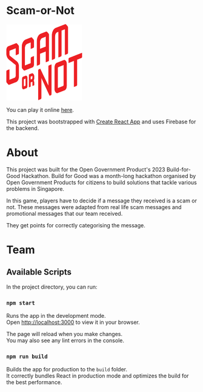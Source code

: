 # Scam-or-Not

<img src="/src/Images/logo.svg" alt="Scam-or-Not logo" width="200" height="200">

You can play it online [here](https://build-for-good.web.app/).

This project was bootstrapped with [Create React App](https://github.com/facebook/create-react-app) and uses Firebase for the backend.

# About

This project was built for the Open Government Product's 2023 Build-for-Good Hackathon. Build for Good was a month-long hackathon organised by Open Government Products for citizens to build solutions that tackle various problems in Singapore. 

In this game, players have to decide if a message they received is a scam or not. These messages were adapted from real life scam messages and promotional messages that our team received.

They get points for correctly categorising the message.

# Team



## Available Scripts

In the project directory, you can run:

### `npm start`

Runs the app in the development mode.\
Open [http://localhost:3000](http://localhost:3000) to view it in your browser.

The page will reload when you make changes.\
You may also see any lint errors in the console.

### `npm run build`

Builds the app for production to the `build` folder.\
It correctly bundles React in production mode and optimizes the build for the best performance.

